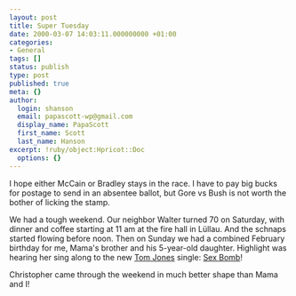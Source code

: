 ```yaml
---
layout: post
title: Super Tuesday
date: 2000-03-07 14:03:11.000000000 +01:00
categories:
- General
tags: []
status: publish
type: post
published: true
meta: {}
author:
  login: shanson
  email: papascott-wp@gmail.com
  display_name: PapaScott
  first_name: Scott
  last_name: Hanson
excerpt: !ruby/object:Hpricot::Doc
  options: {}
---
```

<p>I hope either McCain or Bradley stays in the race. I have to pay big bucks for postage to send in an absentee ballot, but Gore vs Bush is not worth the bother of licking the stamp.</p>
<p>We had a tough weekend. Our neighbor Walter turned 70 on Saturday, with dinner and coffee starting at 11 am at the fire hall in Lüllau. And the schnaps started flowing before noon. Then on Sunday we had a combined February birthday for me, Mama's brother and his 5-year-old daughter. Highlight was hearing her sing along to the new <a href="http://www.tomjones.com">Tom Jones</a> single: <a href="http://www.v2music.com/Scripts/WebObjects-ISAPI.dll/V2_New_Publisher.woa/74892000002661200000629520000025733/TomJonesReleaseIndex.wo/018020000006733/0.3.0/1/Webobjects1">Sex Bomb</a>!</p>
<p>Christopher came through the weekend in much better shape than Mama and I!</p>
